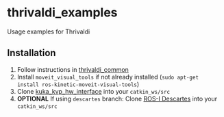 # thrivaldi_examples
Usage examples for Thrivaldi

## Installation

1. Follow instructions in [thrivaldi_common](https://github.com/itk-thrivaldi/thrivaldi_common)
2. Install `moveit_visual_tools` if not already installed (`sudo apt-get install ros-kinetic-moveit-visual-tools`)
3. Clone [kuka_kvp_hw_interface](https://github.com/itk-thrivaldi/kuka_kvp_hw_interface) into your `catkin_ws/src`
4. **OPTIONAL** If using `descartes` branch: Clone [ROS-I Descartes](https://github.com/ros-industrial-consortium/descartes) into your `catkin_ws/src`
